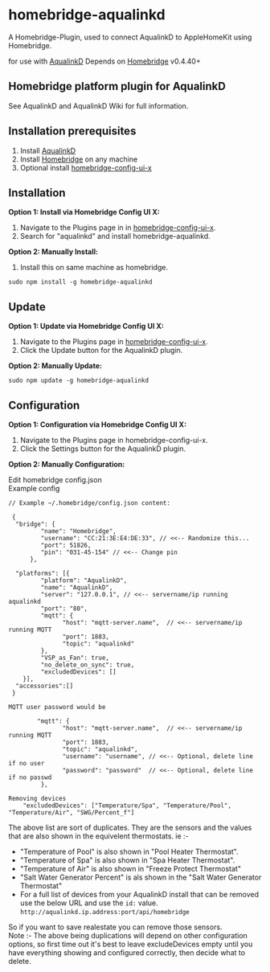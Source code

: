 # homebridge-aqualinkd

A Homebridge-Plugin, used to connect AqualinkD to AppleHomeKit using Homebridge.

for use with [AqualinkD](https://github.com/AqualinkD/AqualinkD)
Depends on [Homebridge](https://github.com/homebridge/homebridge) v0.4.40+


## Homebridge platform plugin for AqualinkD

See AqualinkD and AqualinkD Wiki for full information.

## Installation prerequisites

1) Install [AqualinkD](https://github.com/AqualinkD/AqualinkD)
2) Install [Homebridge](https://github.com/homebridge/homebridge) on any machine
3) Optional install [homebridge-config-ui-x](https://github.com/oznu/homebridge-config-ui-x)

## Installation

**Option 1: Install via Homebridge Config UI X:**

 1. Navigate to the Plugins page in in [homebridge-config-ui-x](https://github.com/oznu/homebridge-config-ui-x).
 2. Search for "aqualinkd" and install homebridge-aqualinkd.

**Option 2: Manually Install:**
 1. Install this on same machine as homebridge.

```
sudo npm install -g homebridge-aqualinkd
```

## Update

**Option 1: Update via Homebridge Config UI X:**

 1. Navigate to the Plugins page in [homebridge-config-ui-x](https://github.com/oznu/homebridge-config-ui-x).
 2. Click the Update button for the AqualinkD plugin.

**Option 2: Manually Update:**
```
sudo npm update -g homebridge-aqualinkd
```

## Configuration

**Option 1: Configuration via Homebridge Config UI X:**

 1. Navigate to the Plugins page in homebridge-config-ui-x.
 2. Click the Settings button for the AqualinkD plugin.

**Option 2: Manually Configuration:**

Edit homebridge config.json<br>
Example config
```
// Example ~/.homebridge/config.json content:

 {
  "bridge": {
         "name": "Homebridge",
         "username": "CC:21:3E:E4:DE:33", // <<-- Randomize this...
         "port": 51826,
         "pin": "031-45-154" // <<-- Change pin
      },

  "platforms": [{
         "platform": "AqualinkD",
         "name": "AqualinkD",
         "server": "127.0.0.1", // <<-- servername/ip running aqualinkd
         "port": "80",
         "mqtt": {
               "host": "mqtt-server.name",  // <<-- servername/ip running MQTT
               "port": 1883,
               "topic": "aqualinkd"
         },
         "VSP_as_Fan": true,
         "no_delete_on_sync": true,
         "excludedDevices": []
    }],
  "accessories":[]
 }
```

```
MQTT user password would be

        "mqtt": {
               "host": "mqtt-server.name",  // <<-- servername/ip running MQTT
               "port": 1883,
               "topic": "aqualinkd", 
               "username": "username", // <<-- Optional, delete line if no user
               "password": "password"  // <<-- Optional, delete line if no passwd
         },
```

```
Removing devices 
    "excludedDevices": ["Temperature/Spa", "Temperature/Pool", "Temperature/Air", "SWG/Percent_f"]
```
The above list are sort of duplicates. They are the sensors and the values that are also shown in the equivelent thermostats.  ie :-
* "Temperature of Pool" is also shown in "Pool Heater Thermostat".
* "Temperature of Spa" is also shown in "Spa Heater Thermostat".
* "Temperature of Air" is also shown in "Freeze Protect Thermostat" 
* "Salt Water Generator Percent" is als shown in the "Salt Water Generator Thermostat" 
* For a full list of devices from your AqualinkD install that can be removed use the below URL and use the `id:` value.
```http://aqualinkd.ip.address:port/api/homebridge```


So if you want to save realestate you can remove those sensors.<br>
Note :- 
The above being duplications will depend on other configuration options, so first time out it's best to leave excludeDevices empty until you have everything showing and configured correctly, then decide what to delete.


